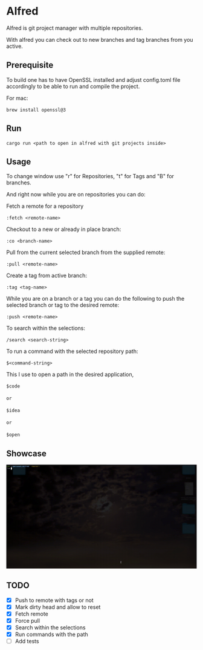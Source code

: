 # Alfred
Alfred is git project manager with multiple repositories.

With alfred you can check out to new branches and tag branches from you active.

## Prerequisite
To build one has to have OpenSSL installed and adjust config.toml file accordingly to be able to run and 
compile the project.

For mac:
```shell
brew install openssl@3
```

## Run
```shell
cargo run <path to open in alfred with git projects inside>
```

## Usage
To change window use "r" for Repositories, "t" for Tags and "B" for branches.

And right now while you are on repositories you can do:

Fetch a remote for a repository
```shell
:fetch <remote-name>
```

Checkout to a new or already in place branch:
```shell
:co <branch-name>
```

Pull from the current selected branch from the supplied remote:
```shell
:pull <remote-name>
```

Create a tag from active branch:
```shell
:tag <tag-name>
```

While you are on a branch or a tag you can do the following to push the 
selected branch or tag to the desired remote:
```shell
:push <remote-name>
```

To search within the selections:
```shell
/search <search-string>
```

To run a command with the selected repository path:
```shell
$<command-string>
```

This I use to open a path in the desired application,
```shell
$code

or 

$idea

or

$open
```


## Showcase
![](alfred.gif)

## TODO
- [X] Push to remote with tags or not
- [X] Mark dirty head and allow to reset
- [X] Fetch remote
- [X] Force pull
- [X] Search within the selections
- [X] Run commands with the path
- [ ] Add tests
